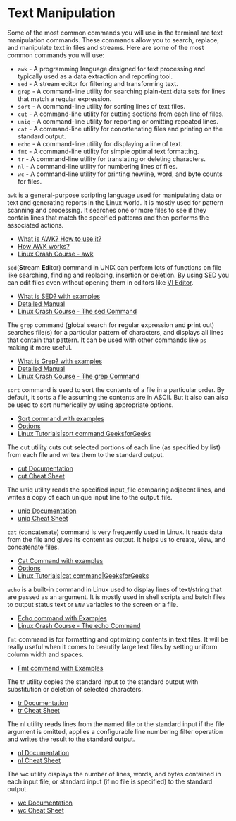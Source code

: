 # Text Manipulation

Some of the most common commands you will use in the terminal are text manipulation commands. These commands allow you to search, replace, and manipulate text in files and streams. Here are some of the most common commands you will use:

- `awk` - A programming language designed for text processing and typically used as a data extraction and reporting tool.
- `sed` - A stream editor for filtering and transforming text.
- `grep` - A command-line utility for searching plain-text data sets for lines that match a regular expression.
- `sort` - A command-line utility for sorting lines of text files.
- `cut` - A command-line utility for cutting sections from each line of files.
- `uniq` - A command-line utility for reporting or omitting repeated lines.
- `cat` - A command-line utility for concatenating files and printing on the standard output.
- `echo` - A command-line utility for displaying a line of text.
- `fmt` - A command-line utility for simple optimal text formatting.
- `tr` - A command-line utility for translating or deleting characters.
- `nl` - A command-line utility for numbering lines of files.
- `wc` - A command-line utility for printing newline, word, and byte counts for files.

`awk` is a general-purpose scripting language used for manipulating data or text and generating reports in the Linux world. It is mostly used for pattern scanning and processing. It searches one or more files to see if they contain lines that match the specified patterns and then performs the associated actions.

- [What is AWK? How to use it?](https://www.geeksforgeeks.org/awk-command-unixlinux-examples/)
- [How AWK works?](https://linuxize.com/post/awk-command/)
- [Linux Crash Course - awk](https://www.youtube.com/watch?v=oPEnvuj9QrI)

`sed`(**S**tream **Ed**itor) command in UNIX can perform lots of functions on file like searching, finding and replacing, insertion or deletion. By using SED you can edit files even without opening them in editors like [VI Editor](https://www.redhat.com/sysadmin/introduction-vi-editor).

- [What is SED? with examples](https://www.geeksforgeeks.org/sed-command-in-linux-unix-with-examples/)
- [Detailed Manual](https://www.gnu.org/software/sed/manual/sed.html)
- [Linux Crash Course - The sed Command](https://www.youtube.com/watch?v=nXLnx8ncZyE&t=218s)

The `grep` command (**g**lobal search for **r**egular **e**xpression and **p**rint out) searches file(s) for a particular pattern of characters, and displays all lines that contain that pattern. It can be used with other commands like `ps` making it more useful.

- [What is Grep? with examples](https://www.geeksforgeeks.org/grep-command-in-unixlinux/)
- [Detailed Manual](https://www.gnu.org/software/grep/manual/grep.html)
- [Linux Crash Course - The grep Command](https://www.youtube.com/watch?v=Tc_jntovCM0)

`sort` command is used to sort the contents of a file in a particular order. By default, it sorts a file assuming the contents are in ASCII. But it also can also be used to sort numerically by using appropriate options.

- [Sort command with examples](https://www.geeksforgeeks.org/sort-command-linuxunix-examples/)
- [Options](https://en.wikipedia.org/wiki/Sort_(Unix))
- [Linux Tutorials|sort command GeeksforGeeks](https://www.youtube.com/watch?v=fEx5rnbDKO4)

The cut utility cuts out selected portions of each line (as specified by list) from each file and writes them to the standard output.

- [cut Documentation](https://man7.org/linux/man-pages/man1/cut.1.html)
- [cut Cheat Sheet](https://bencane.com/2012/10/22/cheat-sheet-cutting-text-with-cut/)

The uniq utility reads the specified input_file comparing adjacent lines, and writes a copy of each unique input line to the output_file.

- [uniq Documentation](https://man7.org/linux/man-pages/man1/uniq.1.html)
- [uniq Cheat Sheet](https://www.geeksforgeeks.org/uniq-command-in-linux-with-examples/)

`cat` (concatenate) command is very frequently used in Linux. It reads data from the file and gives its content as output. It helps us to create, view, and concatenate files.

- [Cat Command with examples](https://www.tecmint.com/13-basic-cat-command-examples-in-linux/)
- [Options](https://en.wikipedia.org/wiki/Cat_(Unix))
- [Linux Tutorials|cat command|GeeksforGeeks](https://www.youtube.com/watch?v=exj5WMUJ11g)

`echo` is a built-in command in Linux used to display lines of text/string that are passed as an argument. It is mostly used in shell scripts and batch files to output status text or `ENV` variables to the screen or a file.

- [Echo command with Examples](https://www.tecmint.com/echo-command-in-linux/)
- [Linux Crash Course - The echo Command](https://www.youtube.com/watch?v=S_ySzMHxMjw)

`fmt` command is for formatting and optimizing contents in text files. It will be really useful when it comes to beautify large text files by setting uniform column width and spaces.

- [Fmt command with Examples](https://www.devopsroles.com/fmt-command-in-linux-with-example/)

The tr utility copies the standard input to the standard output with substitution or deletion of selected characters.

- [tr Documentation](https://linuxcommand.org/lc3_man_pages/tr1.html)
- [tr Cheat Sheet](https://linuxopsys.com/topics/tr-command-in-linux)

The nl utility reads lines from the named file or the standard input if the file argument is omitted, applies a configurable line numbering filter operation and writes the result to the standard output.

- [nl Documentation](https://man7.org/linux/man-pages/man1/nl.1.html)
- [nl Cheat Sheet](https://www.geeksforgeeks.org/nl-command-in-linux-with-examples/)

The wc utility displays the number of lines, words, and bytes contained in each input file, or standard input (if no file is specified) to the standard output.

- [wc Documentation](https://linux.die.net/man/1/wc)
- [wc Cheat Sheet](https://onecompiler.com/cheatsheets/wc)
